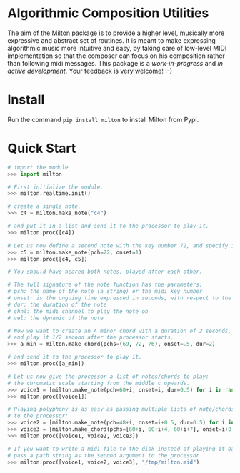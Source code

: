 # Algorithmic Composition Utilities

The aim of the [Milton](https://en.wikipedia.org/wiki/Milton_Babbitt) package is to provide a higher level, musically more expressive and abstract set of routines.
It is meant to make expressing algorithmic music more intuitive and easy, by taking care of low-level MIDI implementation
so that the composer can focus on his composition rather than following midi messages.
This package is a *work-in-progress* and *in active development*. Your feedback is very welcome! :-)

# Install
Run the command `pip install milton` to install Milton from Pypi.

# Quick Start

```python
# import the module
>>> import milton

# First initialize the module,
>>> milton.realtime.init()

# create a single note,
>>> c4 = milton.make_note("c4")

# and put it in a list and send it to the processor to play it.
>>> milton.proc([c4])

# Let us now define a second note with the key number 72, and specify it's starting time (onset) to be 1 second after the processor starts.
>>> c5 = milton.make_note(pch=72, onset=1)
>>> milton.proc([c4, c5])

# You should have heared both notes, played after each other.

# The full signature of the note function has the parameters:
# pch: the name of the note (a string) or the midi key number
# onset: is the ongoing time expressed in seconds, with respect to the process start time 0 (default is 0, which means now)
# dur: the duration of the note
# chnl: the midi channel to play the note on
# vel: the dynamic of the note

# Now we want to create an A minor chord with a duration of 2 seconds, 
# and play it 1/2 second after the processor starts,
>>> a_min = milton.make_chord(pchs=(69, 72, 76), onset=.5, dur=2)

# and send it to the processor to play it.
>>> milton.proc([a_min])

# Let us now give the processor a list of notes/chords to play:
# the chromatic scale starting from the middle c upwards.
>>> voice1 = [milton.make_note(pch=60+i, onset=i, dur=0.5) for i in range(12)]
>>> milton.proc([voice1])

# Playing polyphony is as easy as passing multiple lists of note/chords
# to the processor:
>>> voice2 = [milton.make_note(pch=48+i, onset=i+0.5, dur=0.5) for i in range(12)]
>>> voice3 = [milton.make_chord(pchs=[60+i, 60+i+4, 60+i+7], onset=i+0.2, dur=0.5) for i in range(12)]
>>> milton.proc([voice1, voice2, voice3])

# If you want to write a midi file to the disk instead of playing it back
# pass a path string as the second argument to the processor
>>> milton.proc([voice1, voice2, voice3], "/tmp/milton.mid")
```
